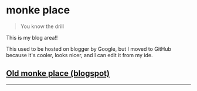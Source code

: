 # monke place

> You know the drill

This is my blog area!!

This used to be hosted on blogger by Google, but I moved to GitHub because it's cooler, looks nicer, and I can edit it from my ide.

## [Old monke place (blogspot)](https://monkeplace.blogspot.com/)

---
